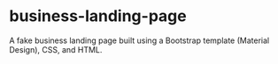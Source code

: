 # business-landing-page
A fake business landing page built using a Bootstrap template (Material Design), CSS, and HTML.
